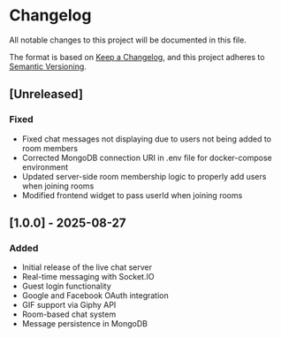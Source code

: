 # Changelog

All notable changes to this project will be documented in this file.

The format is based on [Keep a Changelog](https://keepachangelog.com/en/1.0.0/),
and this project adheres to [Semantic Versioning](https://semver.org/spec/v2.0.0.html).

## [Unreleased]

### Fixed
- Fixed chat messages not displaying due to users not being added to room members
- Corrected MongoDB connection URI in .env file for docker-compose environment
- Updated server-side room membership logic to properly add users when joining rooms
- Modified frontend widget to pass userId when joining rooms

## [1.0.0] - 2025-08-27

### Added
- Initial release of the live chat server
- Real-time messaging with Socket.IO
- Guest login functionality
- Google and Facebook OAuth integration
- GIF support via Giphy API
- Room-based chat system
- Message persistence in MongoDB
